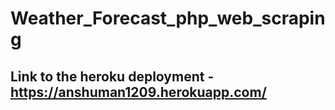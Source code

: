 # Weather_Forecast_php_web_scraping

## Link to the heroku deployment - https://anshuman1209.herokuapp.com/
